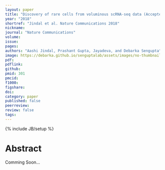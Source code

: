 ```yaml
---
layout: paper
title: "Discovery of rare cells from voluminous scRNA-seq data (Accepted in principle)"
year: "2018"
shortref: "Jindal et al. Nature Communications 2018"
nickname:
journal: "Nature Communications"
volume:
issue:
pages:
authors: "Aashi Jindal, Prashant Gupta, Jayadeva, and Debarka Sengupta"
image: https://debarka.github.io/senguptalab/assets/images/no-thumbnail.png
pdf:
pdflink: 
github:
pmid: 301
pmcid:
f1000:
figshare:
doi: 
category: paper
published: false
peerreview:
review: false
tags:
---
```

{% include JB/setup %}


# Abstract

Comming Soon...

